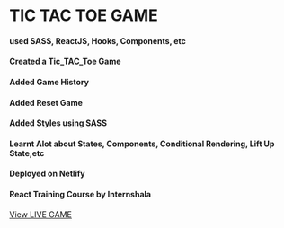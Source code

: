 # TIC TAC TOE GAME

#### used SASS, ReactJS, Hooks, Components, etc
#### Created a Tic_TAC_Toe Game
#### Added Game History
#### Added Reset Game 
#### Added Styles using SASS
#### Learnt Alot about States, Components, Conditional Rendering, Lift Up State,etc
#### Deployed on Netlify
#### React Training Course by Internshala

<a href="https://tictactoegamebyaamna.netlify.app/">View LIVE GAME</a>
